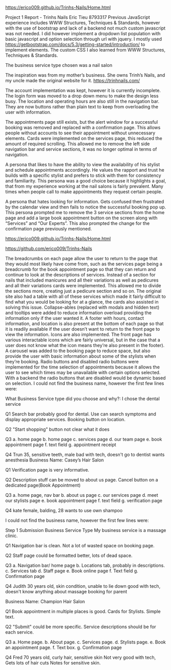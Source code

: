 https://erico009.github.io/Trinhs-Nails/Home.html



Project 1 Report - Trinhs Nails
Eric Tieu
8793317
Previous JavaScript experience includes WWW Structures, Techniques & Standards, however with the use of bootstrap and lack of a backend not much custom javascript was not needed. I did however implement a dropdown list population with basic javascript and option selection through url with jquery. I mostly used https://getbootstrap.com/docs/5.3/getting-started/introduction/ to implement elements. The custom CSS I also learned from WWW Structures, Techniques & Standards.

The business service type chosen was a nail salon

The inspiration was from my mother’s business. She owns Trinh’s Nails, and my uncle made the original website for it. https://trinhnails.com/

The account implementation was kept, however it is currently incomplete. The login form was moved to a drop down menu to make the design less busy. The location and operating hours are also still in the navigation bar. They are now buttons rather than plain text to keep from overloading the user with information.

The appointments page still exists, but the alert window for a successful booking was removed and replaced with a confirmation page. This allows people without accounts to see their appointment without unnecessary elements. Cards were implemented on the services page, this reduced the amount of required scrolling. This allowed me to remove the left side navigation bar and service sections, it was no longer optimal in terms of navigation.

A persona that likes to have the ability to view the availability of his stylist and schedule appointments accordingly. He values the rapport and trust he builds with a specific stylist and prefers to stick with them for consistency and familiarity. This persona was a good choice because it highlights a goal, that from my experience working at the nail salons is fairly prevalent. Many times when people call to make appointments they request certain people.

A persona that hates looking for information. Gets confused then frustrated by the calendar view and then fails to notice the successful booking pop up. This persona prompted me to remove the 3 service sections from the home page and add a large book appointment button on the screen along with “Services” and “Our Experts”. This also prompted the change for the confirmation page previously mentioned.

https://erico009.github.io/Trinhs-Nails/Home.html

https://github.com/erico009/Trinhs-Nails

The breadcrumbs on each page allow the user to return to the page that they would most likely have come from, such as the services page being a breadcrumb for the book appointment page so that they can return and continue to look at the descriptions of services. Instead of a section for nails that included manicures and all their variations as well as pedicures and all their variations cards were implemented. This allowed me to divide the sections more, creating just a pedicure section and so on. The original site also had a table with all of these services which made it fairly difficult to find what you would be looking for at a glance, the cards also assisted in solving this issue. Collapse-ables (replaced with modals and hidden text) and tooltips were added to reduce information overload providing the information only if the user wanted it. A footer with hours, contact information, and location is also present at the bottom of each page so that it is readily available if the user doesn’t want to return to the front page to view the information. Icons are also implemented. The front page has various interactable icons which are fairly universal, but in the case that a user does not know what the icon means they’re also present in the footer). A carousel was added to the booking page to reduce space, but also provide the user with basic information about some of the stylists when they’re booking. Radio buttons and disabled radio buttons were implemented for the time selection of appointments because it allows the user to see which times may be unavailable with certain options selected. With a backend the radio buttons that are disabled would be dynamic based on selection.
I could not find the business name, however the first few lines were:

What Business Service type did you choose and why?: I chose the dental service

Q1 Search bar probably good for dental. Use can search symptoms and display appropriate services. Booking button on location.

Q2 "Start shopping" button not clear what it does

Q3 a. home page
b. home page
c. services page
d. our team page
e. book appointment page
f. text field
g. appointment receipt

Q4 Trun
35, sensitive teeth, male
bad with tech, doesn't go to dentist
wants anesthesia
Business Name: Casey’s Hair Salon

Q1  Verification page is very informative.

Q2 Description stuff can be moved to about us page. Cancel button on a dedicated page(Book Appointment)

Q3 a. home page, nav bar
b. about us page
c. our services page
d. meet our stylists page
e. book appointment page
f. text field
g. verification page

Q4 kate
female, balding, 28
wants to use own shampoo


I could not find the business name, however the first few lines were:

Step 1 Submission Business Service Type My business service is a massage clinic.

Q1 Navigation bar is clean. Not a lot of wasted space on booking page.

Q2 Staff page could be formatted better, lots of dead space.

Q3 a. Navigation bar/ home page
b. Locations tab, probably in descriptions.
c. Services tab
d. Staff page
e. Book online page
f. Text field
g. Confirmation page

Q4 Judith
30 years old, skin condition, unable to lie down
good with tech, doesn't know anything about massage
booking for parent


Business Name: Champion Hair Salon

Q1 Book appointment in multiple places is good. Cards for Stylists. Simple text.

Q2 "Submit" could be more specific. Service descriptions should be for each service.

Q3 a. Home page.
b. About page.
c. Services page.
d. Stylists page.
e. Book an appointment page.
f. Text box.
g. Confirmation page

Q4 Fred
70 years old, curly hair, sensitive skin
Not very good with tech, Gets lots of hair cuts
Notes for sensitive skin.
